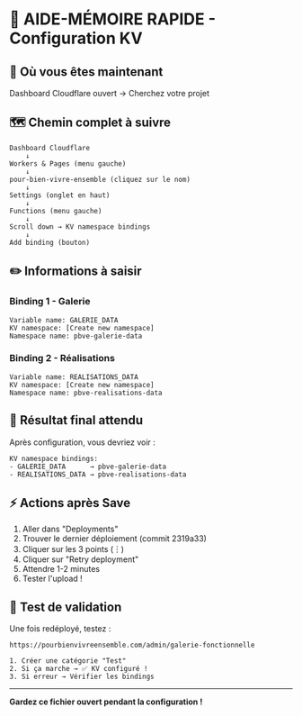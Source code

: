 # 🎯 AIDE-MÉMOIRE RAPIDE - Configuration KV

## 📍 Où vous êtes maintenant
Dashboard Cloudflare ouvert → Cherchez votre projet

## 🗺️ Chemin complet à suivre

```
Dashboard Cloudflare
    ↓
Workers & Pages (menu gauche)
    ↓
pour-bien-vivre-ensemble (cliquez sur le nom)
    ↓
Settings (onglet en haut)
    ↓
Functions (menu gauche)
    ↓
Scroll down → KV namespace bindings
    ↓
Add binding (bouton)
```

## ✏️ Informations à saisir

### Binding 1 - Galerie
```
Variable name: GALERIE_DATA
KV namespace: [Create new namespace]
Namespace name: pbve-galerie-data
```

### Binding 2 - Réalisations
```
Variable name: REALISATIONS_DATA
KV namespace: [Create new namespace]
Namespace name: pbve-realisations-data
```

## 🎯 Résultat final attendu

Après configuration, vous devriez voir :
```
KV namespace bindings:
- GALERIE_DATA      → pbve-galerie-data
- REALISATIONS_DATA → pbve-realisations-data
```

## ⚡ Actions après Save

1. Aller dans "Deployments"
2. Trouver le dernier déploiement (commit 2319a33)
3. Cliquer sur les 3 points (︙)
4. Cliquer sur "Retry deployment"
5. Attendre 1-2 minutes
6. Tester l'upload !

## 🎊 Test de validation

Une fois redéployé, testez :
```
https://pourbienvivreensemble.com/admin/galerie-fonctionnelle

1. Créer une catégorie "Test"
2. Si ça marche → ✅ KV configuré !
3. Si erreur → Vérifier les bindings
```

---

**Gardez ce fichier ouvert pendant la configuration !**
